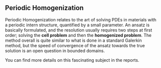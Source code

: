 ## Periodic Homogenization

Periodic Homogenization relates to the art of solving PDEs in materials with a periodic intern structure, quantified by a small parameter. 
An ansatz is basically formulated, and the resolution usually requires two steps at first order; solving the
**cell problem** and then the **homogenized problem**. The method overall is quite similar to what is done
in a standard Galerkin method, but the speed of convergence of the ansatz towards the true solution is an open question in bounded domains.

You can find more details on this fascinating subject in the reports.